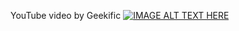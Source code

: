 YouTube video by Geekific
[![IMAGE ALT TEXT HERE](https://img.youtube.com/vi/Nrwj3gZiuJU/0.jpg)](https://www.youtube.com/watch?v=Nrwj3gZiuJU)

